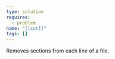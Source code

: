 ```yaml
---
type: solution
requires:
  - problem
name: "[[cut]]"
tags: []
---
```

Removes sections from each line of a file.
